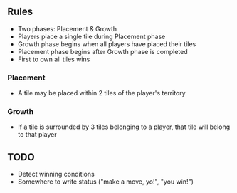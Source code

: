 ## Rules

 * Two phases: Placement & Growth
 * Players place a single tile during Placement phase
 * Growth phase begins when all players have placed their tiles
 * Placement phase begins after Growth phase is completed
 * First to own all tiles wins

### Placement

 * A tile may be placed within 2 tiles of the player's territory

### Growth

 * If a tile is surrounded by 3 tiles belonging to a player, that tile will belong to that player

## TODO

 * Detect winning conditions
 * Somewhere to write status ("make a move, yo!", "you win!")

